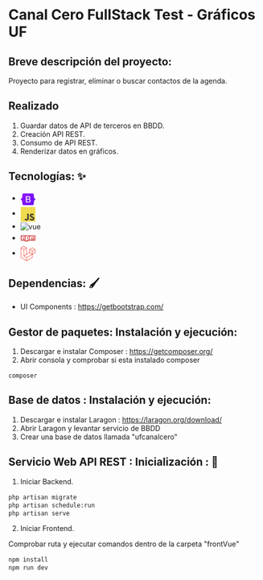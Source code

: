 # Canal Cero FullStack Test - Gráficos UF

## Breve descripción del proyecto: 
Proyecto para registrar, eliminar o buscar contactos de la agenda.  

## Realizado

1. Guardar datos de API de terceros en BBDD.
2. Creación API REST.
3. Consumo de API REST.
4. Renderizar datos en gráficos.

## Tecnologías: ✨

* <img align="center" alt="bootstrap" width="30" height="30" src="https://raw.githubusercontent.com/devicons/devicon/master/icons/bootstrap/bootstrap-original.svg"/>
* <img align="center" alt="javascript" width="30" height="30" src="https://raw.githubusercontent.com/devicons/devicon/master/icons/javascript/javascript-original.svg"/>
* <img align="center" alt="vue" width="30" height="30" src="https://github.com/devicons/devicon/blob/master/icons/vue/vue-original.svg"/>
* <img align="center" alt="npm" width="30" height="30" src="https://github.com/devicons/devicon/blob/master/icons/npm/npm-original-wordmark.svg"/>
* <img align="center" alt="laravel" width="30" height="30" src="https://github.com/devicons/devicon/blob/master/icons/laravel/laravel-original.svg"/>

## Dependencias: 🖌️

* UI Components : https://getbootstrap.com/


## Gestor de paquetes: Instalación y ejecución:

1. Descargar e instalar Composer : https://getcomposer.org/
2. Abrir consola y comprobar si esta instalado composer
```
composer
```
## Base de datos : Instalación y ejecución:

1. Descargar e instalar Laragon : https://laragon.org/download/
2. Abrir Laragon y levantar servicio de BBDD
3. Crear una base de datos llamada "ufcanalcero"

## Servicio Web API REST : Inicialización : 🚀

1. Iniciar Backend. 


```
php artisan migrate
php artisan schedule:run
php artisan serve
```

2. Iniciar Frontend.

Comprobar ruta y ejecutar comandos dentro de la carpeta "frontVue"

```
npm install
npm run dev

```


